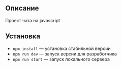 ## Описание

Проект чата на javascript

## Установка

- `npm install` — установка стабильной версии
- `npm run dev` — запуск версии для разработчика
- `npm run start` — запуск локального сервера
